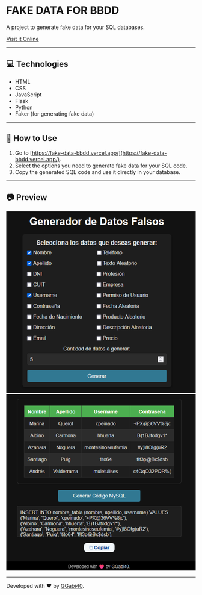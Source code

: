 # FAKE DATA FOR BBDD

A project to generate fake data for your SQL databases.

[Visit it Online](https://fake-data-bbdd.vercel.app/)

---

## 💻 Technologies

- HTML
- CSS
- JavaScript
- Flask
- Python
- Faker (for generating fake data)

---

## 📃 How to Use

1. Go to [https://fake-data-bbdd.vercel.app/](https://fake-data-bbdd.vercel.app/).
2. Select the options you need to generate fake data for your SQL code.
3. Copy the generated SQL code and use it directly in your database.

---

## 📷 Preview

![Preview 1](./static/img/preview1.png)
![Preview 2](./static/img/preview2.png)

---

Developed with ♥️ by [GGabi40](https://github.com/ggabi40).
